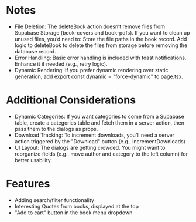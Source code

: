 # Notes
- File Deletion: The deleteBook action doesn’t remove files from Supabase Storage (book-covers and book-pdfs). If you want to clean up unused files, you’d need to:
Store the file paths in the book record.
Add logic to deleteBook to delete the files from storage before removing the database record.
- Error Handling: Basic error handling is included with toast notifications. Enhance it if needed (e.g., retry logic).
- Dynamic Rendering: If you prefer dynamic rendering over static generation, add export const dynamic = "force-dynamic" to page.tsx.

# Additional Considerations
- Dynamic Categories: If you want categories to come from a Supabase table, create a categories table and fetch them in a server action, then pass them to the dialogs as props.
- Download Tracking: To increment downloads, you’ll need a server action triggered by the "Download" button (e.g., incrementDownloads)
- UI Layout: The dialogs are getting crowded. You might want to reorganize fields (e.g., move author and category to the left column) for better usability.

# Features
- Adding search/filter functionality
- Interesting Quotes from books, displayed at the top
- "Add to cart" button in the book menu dropdown